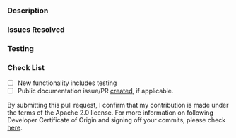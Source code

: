 ### Description
<!-- Describe what this change achieves -->

### Issues Resolved
<!-- List any GitHub or Jira issues this PR will resolve -->

### Testing
<!-- Please provide details of testing done: unit testing, integration testing and manual testing -->

### Check List
- [ ] New functionality includes testing
- [ ] Public documentation issue/PR [created](https://github.com/opensearch-project/documentation-website/issues/new/choose), if applicable.

By submitting this pull request, I confirm that my contribution is made under the terms of the Apache 2.0 license.
For more information on following Developer Certificate of Origin and signing off your commits, please check [here](https://github.com/opensearch-project/OpenSearch/blob/main/CONTRIBUTING.md#developer-certificate-of-origin).
